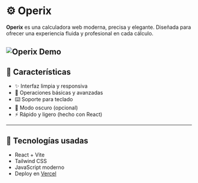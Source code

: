 # ⚙️ Operix

**Operix** es una calculadora web moderna, precisa y elegante. Diseñada para ofrecer una experiencia fluida y profesional en cada cálculo.

![Operix Demo](https://giffiles.alphacoders.com/133/13302.gif)
---

## 🧠 Características

- ✨ Interfaz limpia y responsiva
- 🧮 Operaciones básicas y avanzadas
- ⌨️ Soporte para teclado
- 🌙 Modo oscuro (opcional)
- ⚡️ Rápido y ligero (hecho con React)

---

## 🚀 Tecnologías usadas

- React + Vite
- Tailwind CSS
- JavaScript moderno
- Deploy en [Vercel](https://vercel.com)

